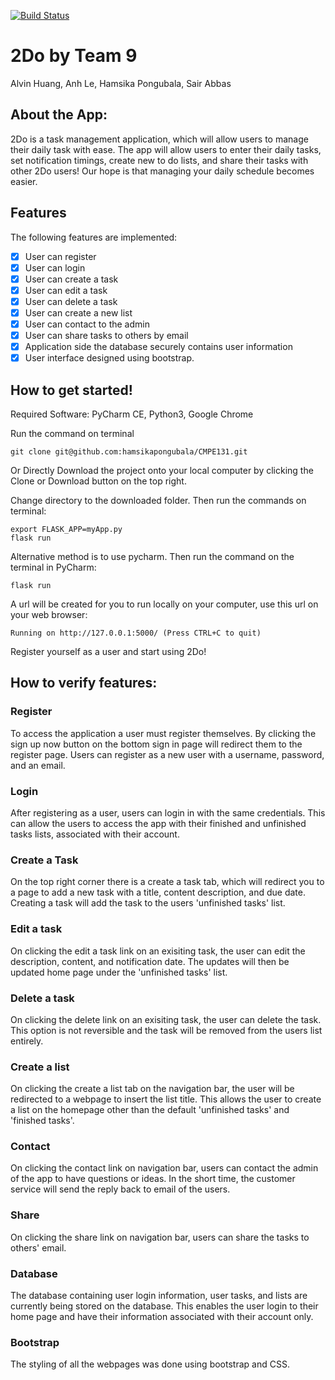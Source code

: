 [![Build Status](https://travis-ci.com/hamsikapongubala/CMPE131.svg?branch=master)](https://travis-ci.com/hamsikapongubala/CMPE131)

# 2Do by Team 9
Alvin Huang, Anh Le, Hamsika Pongubala, Sair Abbas

## About the App:

2Do is a task management application, which will allow users to manage their daily task with ease. The app will allow users to enter their daily tasks, set notification timings, create new to do lists, and share their tasks with other 2Do users! Our hope is that managing your daily schedule becomes easier.

## Features

The following features are implemented:

- [x] User can register
- [x] User can login
- [x] User can create a task
- [x] User can edit a task
- [x] User can delete a task
- [x] User can create a new list
- [x] User can contact to the admin
- [x] User can share tasks to others by email
- [x] Application side the database securely contains user information
- [x] User interface designed using bootstrap.

## How to get started!

Required Software: PyCharm CE, Python3, Google Chrome

Run the command on terminal

    git clone git@github.com:hamsikapongubala/CMPE131.git
    
Or Directly Download the project onto your local computer by clicking the Clone or Download button on the top right.

Change directory to the downloaded folder. Then run the commands on terminal:
        
    export FLASK_APP=myApp.py
    flask run

Alternative method is to use pycharm. Then run the command on the terminal in PyCharm:

    flask run

A url will be created for you to run locally on your computer, use this url on your web browser:

    Running on http://127.0.0.1:5000/ (Press CTRL+C to quit)

Register yourself as a user and start using 2Do!

## How to verify features:

### Register

To access the application a user must register themselves. By clicking the sign up now button on the bottom sign in page will redirect them to the register page. Users can register as a new user with a username, password, and an email. 

### Login 

After registering as a user, users can login in with the same credentials. This can allow the users to access the app with their finished and unfinished tasks lists, associated with their account.

### Create a Task

On the top right corner there is a create a task tab, which will redirect you to a page to add a new task                  with a title, content description, and due date. Creating a task will add the task to the users 'unfinished tasks' list.

### Edit a task

On clicking the edit a task link on an exisiting task, the user can edit the description, content, and notification date. The updates will then be updated home page under the 'unfinished tasks' list.

### Delete a task

On clicking the delete link on an exisiting task, the user can delete the task. This option is not reversible and the task will be removed from the users list entirely.

### Create a list

On clicking the create a list tab on the navigation bar, the user will be redirected to a webpage to insert the list title. This allows the user to create a list on the homepage other than the default 'unfinished tasks' and 'finished tasks'.

### Contact

On clicking the contact link on navigation bar, users can contact  the admin of the app to have questions or ideas. In the short time, the customer service will send the reply back to email of  the users. 

### Share

On clicking the share link on navigation bar, users can  share the tasks to others' email. 


### Database

The database containing user login information, user tasks, and lists are currently being stored on the database. This enables the user login to their home page and have their information associated with their account only. 

### Bootstrap

The styling of all the webpages was done using bootstrap and CSS.
